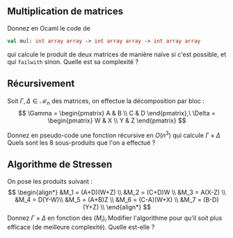 
## Multiplication de matrices
 Donnez en Ocaml le code de
```ocaml
val mul: int array array -> int array array -> int array array
```
qui calcule le produit de deux matrices de manière naïve si c'est possible, et qui `failwith` sinon.
Quelle est sa complexité ?

## Récursivement
Soit $\Gamma,\Delta \in \mathcal{M}_n$ des matrices, on effectue la décomposition par bloc :
$$
\Gamma = \begin{pmatrix}
A & B \\
C & D 
\end{pmatrix},\ \Delta = \begin{pmatrix}
W & X  \\
Y & Z
\end{pmatrix}
$$

Donnez en pseudo-code une fonction récursive en $O(n^3)$ qui calcule $\Gamma\times \Delta$
Quels sont les 8 sous-produits que l'on a effectué ?

## Algorithme de Stressen

On pose les produits suivant :
$$
\begin{align*}
&M_1 = (A+D)(W+Z) \\
&M_2 = (C+D)W \\
&M_3 = A(X-Z) \\
&M_4 = D(Y-W)\\
&M_5 = (A+B)Z \\
&M_6 = (C-A)(W+X) \\
&M_7 = (B-D)(Y+Z) \\
\end{align*}
$$
Donnez $\Gamma \times \Delta$ en fonction des $(M_i)_i$
Modifier l'algorithme pour qu'il soit plus efficace (de meilleure complexité). Quelle est-elle ?

<!--stackedit_data:
eyJoaXN0b3J5IjpbLTIwMDU3ODI4NTUsMjg5NjY0NTNdfQ==
-->